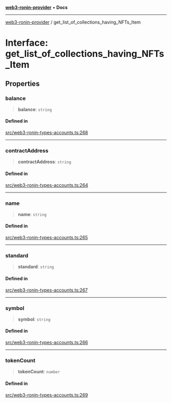 [**web3-ronin-provider**](../README.md) • **Docs**

***

[web3-ronin-provider](../globals.md) / get\_list\_of\_collections\_having\_NFTs\_Item

# Interface: get\_list\_of\_collections\_having\_NFTs\_Item

## Properties

### balance

> **balance**: `string`

#### Defined in

[src/web3-ronin-types-accounts.ts:268](https://github.com/chuacw/web3-ronin-provider/blob/a0101c455e71e221c1f508afff12749e77bf1fd8/src/web3-ronin-types-accounts.ts#L268)

***

### contractAddress

> **contractAddress**: `string`

#### Defined in

[src/web3-ronin-types-accounts.ts:264](https://github.com/chuacw/web3-ronin-provider/blob/a0101c455e71e221c1f508afff12749e77bf1fd8/src/web3-ronin-types-accounts.ts#L264)

***

### name

> **name**: `string`

#### Defined in

[src/web3-ronin-types-accounts.ts:265](https://github.com/chuacw/web3-ronin-provider/blob/a0101c455e71e221c1f508afff12749e77bf1fd8/src/web3-ronin-types-accounts.ts#L265)

***

### standard

> **standard**: `string`

#### Defined in

[src/web3-ronin-types-accounts.ts:267](https://github.com/chuacw/web3-ronin-provider/blob/a0101c455e71e221c1f508afff12749e77bf1fd8/src/web3-ronin-types-accounts.ts#L267)

***

### symbol

> **symbol**: `string`

#### Defined in

[src/web3-ronin-types-accounts.ts:266](https://github.com/chuacw/web3-ronin-provider/blob/a0101c455e71e221c1f508afff12749e77bf1fd8/src/web3-ronin-types-accounts.ts#L266)

***

### tokenCount

> **tokenCount**: `number`

#### Defined in

[src/web3-ronin-types-accounts.ts:269](https://github.com/chuacw/web3-ronin-provider/blob/a0101c455e71e221c1f508afff12749e77bf1fd8/src/web3-ronin-types-accounts.ts#L269)
